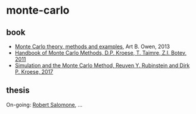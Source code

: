 # monte-carlo

## book
* [Monte Carlo theory, methods and examples](http://statweb.stanford.edu/~owen/mc/), Art B. Owen, 2013 
* [Handbook of Monte Carlo Methods, D.P. Kroese, T. Taimre, Z.I. Botev, 2011](https://people.smp.uq.edu.au/DirkKroese/montecarlohandbook/)
* [Simulation and the Monte Carlo Method, Reuven Y. Rubinstein and Dirk P. Kroese, 2017](https://ebookcentral-proquest-com.ezproxy.library.uq.edu.au/lib/uql/detail.action?docID=4722453)

## thesis
On-going:
[Robert Salomone](https://robsalomone.wordpress.com/), ...
